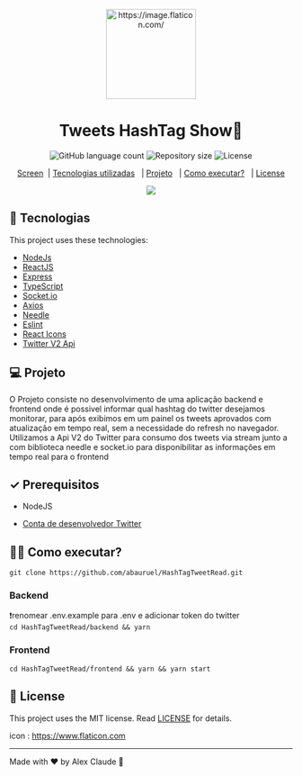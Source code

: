 <p align="center">
 <img src="https://image.flaticon.com/icons/svg/2580/2580225.svg" height="160" width="160" alt="https://image.flaticon.com/">
 </p>
<h1 align="center">Tweets HashTag Show💬 </h1>

<p align="center">
  <img alt="GitHub language count" src="https://img.shields.io/github/languages/count/abauruel/HashTagTweetRead">

  <img alt="Repository size" src="https://img.shields.io/github/repo-size/abauruel/HashTagTweetRead">

  <img alt="License" src="https://img.shields.io/badge/license-MIT-brightgreen">
</p>

<p align="center">
  <a href ='#demo'>Screen</a>&nbsp;&nbsp;|
  <a href="#rocket-technologias">Tecnologias utilizadas</a>&nbsp;&nbsp;&nbsp;| <a href="#-projeto">Projeto</a>&nbsp;&nbsp;&nbsp;|
<a href="#-how-can-i-run-it">Como executar?</a>&nbsp;&nbsp;&nbsp;|
<a href="#memo-license">License</a>

</p>
<p align="center">
<img src="https://media.giphy.com/media/dt6m8vb6VfSke9y2Zi/giphy.gif" />
 </p
<br>

## :rocket: Tecnologias

This project uses these technologies:

- [NodeJs]()
- [ReactJS]()
- [Express]()
- [TypeScript]()
- [Socket.io]()
- [Axios]()
- [Needle]()
- [Eslint]()
- [React Icons]()
- [Twitter V2 Api]()

## 💻 Projeto

O Projeto consiste no desenvolvimento de uma aplicação backend e frontend onde é possivel informar qual hashtag do twitter desejamos monitorar, para após exibimos em um painel os tweets aprovados com atualização em tempo real, sem a necessidade do refresh no navegador. Utilizamos a Api V2 do Twitter para consumo dos tweets via stream junto a com biblioteca needle e socket.io para disponibilitar as informações em tempo real para o frontend

## ✓ Prerequisitos

- NodeJS

- [Conta de desenvolvedor Twitter](https://developer.twitter.com/)

## 👨‍💻 Como executar?

`git clone https://github.com/abauruel/HashTagTweetRead.git`

### Backend

❗️renomear .env.example para .env e adicionar token do twitter <br>
`cd HashTagTweetRead/backend && yarn`<br>

### Frontend

`cd HashTagTweetRead/frontend && yarn && yarn start`

</p>

## :memo: License

This project uses the MIT license. Read [LICENSE](LICENSE.md) for details.

icon : https://www.flaticon.com

---

Made with ♥ by Alex Claude :wave:
